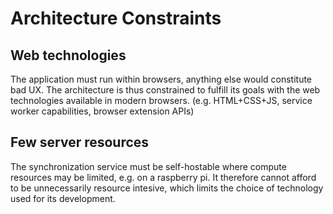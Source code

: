 # Architecture Constraints

## Web technologies

The application must run within browsers, anything else would constitute bad UX.
The architecture is thus constrained to fulfill its goals with the web
technologies available in modern browsers. (e.g. HTML+CSS+JS, service worker
capabilities, browser extension APIs)

## Few server resources

The synchronization service must be self-hostable where compute resources may be
limited, e.g. on a raspberry pi. It therefore cannot afford to be unnecessarily
resource intesive, which limits the choice of technology used for its
development.
